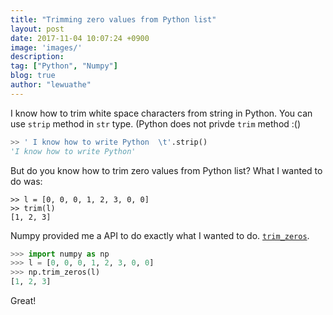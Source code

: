 ```yaml
---
title: "Trimming zero values from Python list"
layout: post
date: 2017-11-04 10:07:24 +0900
image: 'images/'
description:
tag: ["Python", "Numpy"]
blog: true
author: "lewuathe"
---
```


I know how to trim white space characters from string in Python. You can use `strip` method in `str` type. (Python does not privde `trim` method :()

```python
>> ' I know how to write Python  \t'.strip()
'I know how to write Python'
```

But do you know how to trim zero values from Python list? What I wanted to do was:

```
>> l = [0, 0, 0, 1, 2, 3, 0, 0]
>> trim(l)
[1, 2, 3]
```

Numpy provided me a API to do exactly what I wanted to do. [`trim_zeros`](https://docs.scipy.org/doc/numpy-1.10.0/reference/generated/numpy.trim_zeros.html). 

```python
>>> import numpy as np
>>> l = [0, 0, 0, 1, 2, 3, 0, 0]
>>> np.trim_zeros(l)
[1, 2, 3]
```

Great!